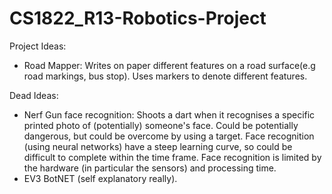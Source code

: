 # CS1822_R13-Robotics-Project

Project Ideas:
- Road Mapper: Writes on paper different features on a road surface(e.g road markings, bus stop). Uses markers to denote different features.

Dead Ideas:
- Nerf Gun face recognition: Shoots a dart when it recognises a specific printed photo of (potentially) someone's face. Could be potentially dangerous, but could be overcome by using a target. Face recognition (using neural networks) have a steep learning curve, so could be difficult to complete within the time frame. Face recognition is limited by the hardware (in particular the sensors) and processing time.
- EV3 BotNET (self explanatory really).
